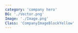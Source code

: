 ```yaml
---
category: 'company hero'
BG: './Vector.png'
Image: './Image.png'
Class: 'CompanyImageBlockYellow'
---
```

